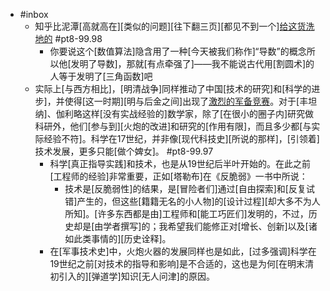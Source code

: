 - #inbox
    - 知乎比泥潭[高就高在][类似的问题][往下翻三页][都见不到一个][给这货洗地的](https://bbs.saraba1st.com/2b/thread-2015545-31-1.html) #pt8-99.98
        - 你要说这个[数值算法]隐含用了一种[今天被我们称作]“导数”的概念所以他[发明了导数]，那就[有点牵强了]——我不能说古代用[割圆术]的人等于发明了[三角函数]吧
    - 实际上[与西方相比]，[明清战争]同样推动了中国[技术的研究]和[科学的进步]，并使得[这一时期][明与后金之间]出现了[激烈的军备竞赛](https://zhuanlan.zhihu.com/p/457328658)。对于[丰坦纳]、伽利略这样[没有实战经验的]数学家，除了[在很小的圈子内]研究做科研外，他们[参与到][火炮的改进]和研究的[作用有限]，而且多少都[与实际经验不符]。科学在17世纪，并非像[现代科技史][所说的那样]，[引领着]技术发展，更多只能[做个婢女]。 #pt8-99.97
        - 科学[真正指导实践]和技术，也是从19世纪后半叶开始的。在此之前[工程师的经验]非常重要，正如[塔勒布]在《反脆弱》一书中所说：
            - 技术是[反脆弱性]的结果，是[冒险者们]通过[自由探索]和[反复试错]产生的，但这些[籍籍无名的小人物]的[设计过程][却大多不为人所知]。[许多东西都是由]工程师和[能工巧匠们]发明的，不过，历史却是[由学者撰写]的；我希望我们能修正对[增长、创新]以及[诸如此类事情的][历史诠释]。
        - 在[军事技术史]中，火炮火器的发展同样也是如此，[过多强调]科学在19世纪之前[对技术的指导和影响]是不合适的，这也是为何[在明末清初引入的][弹道学]知识[无人问津]的原因。
